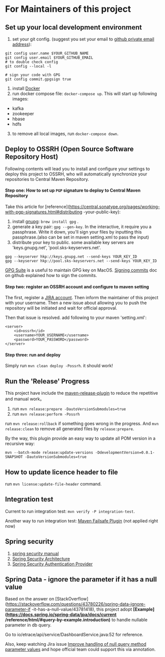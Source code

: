 # For Maintainers of this project

## Set up your local development environment

1. set your git config. (suggest you set your email to [github private email address](https://github.com/settings/emails)):

```
git config user.name $YOUR_GITHUB_NAME
git config user.email $YOUR_GITHUB_EMAIL
# to double check config
git config --local -l

# sign your code with GPG
git config commit.gpgsign true
```

1. install [Docker](https://www.docker.com/products/docker-desktop)
2. run docker compose file: `docker-compose up`. This will start up following images:

- kafka
- zookeeper
- hbase
- hdfs

3. to remove all local images, run `docker-compose down`.

## Deploy to OSSRH (Open Source Software Repository Host)

Following contents will lead you to install and configure your settings to deploy this project to OSSRH,
who will automatically synchronize your repositories to Central Maven Repository.

#### Step one: How to set up `PGP` signature to deploy to Central Maven Repository

Take this article for [reference](https://central.sonatype.org/pages/working-with-pgp-signatures.html#distributing
-your-public-key):

1. install [gnupg](https://formulae.brew.sh/formula/gnupg): `brew install gpg` .
2. generate a key pair: `gpg --gen-key`. In the interactive, it require you a passphrase. Write it down, you'll sign
 your files by inputting this passphrase.(also can be set in maven setting.xml to pass the input)
3. distribute your key to public. some available key servers are 'keys.gnupg.net', 'pool.sks-keyservers.net'.

```
gpg --keyserver hkp://keys.gnupg.net --send-keys YOUR_KEY_ID
gpg --keyserver hkp://pool.sks-keyservers.net --send-keys YOUR_KEY_ID
```

[GPG Suite](https://gpgtools.org/) is a useful to maintain GPG key on MacOS.
[Signing commits]() doc on github explained how to sign the commits.

#### Step two: register an OSSRH account and configure to maven setting

The first, register a [JIRA account](https://issues.sonatype.org/secure/Signup!default.jspa). 
Then inform the maintainer of this project with your username. Then a new issue about allowing you to 
push the repository will be initiated and wait for official approval.

Then that issue is resolved. add following to your maven 'setting.xml':

```
<server>
    <id>ossrh</id>
    <username>YOUR_USERNAME</username>
    <password>YOUR_PASSWORD</password>
</server>
```

#### Step three: run and deploy

Simply run `mvn clean deploy -Possrh`. it should work!


## Run the 'Release' Progress

This project have include the [maven-release-plugin](https://maven.apache.org/maven-release/maven-release-plugin/index.html) to reduce the repetitive and manual work。

1. run `mvn release:prepare -DautoVersionSubmodules=true`
2. run `mvn release:perform -Possrh`

run `mvn release:rollback` if something goes wrong in the progress. And `mvn release:clean` to remove all generated files by `release:prepare`.

By the way, this plugin provide an easy way to update all POM version in a recursive way: 
```
mvn --batch-mode release:update-versions -DdevelopmentVersion=0.0.1-SNAPSHOT -DautoVersionSubmodules=true
```

## How to update licence header to file

run `mvn license:update-file-header` command.

## Integration test

Current to run integration test: `mvn verify -P integration-test`.

Another way to run integration test: [Maven Failsafe Plugin](http://maven.apache.org/surefire/maven-failsafe-plugin/usage.html) (not applied right now)


## Spring security

1. [spring security manual](https://docs.spring.io/spring-security/site/docs/5.1.10.RELEASE/reference/htmlsingle)
2. [Spring Security Architecture](https://spring.io/guides/topicals/spring-security-architecture)
3. [Spring Security Authentication Provider](https://www.baeldung.com/spring-security-authentication-provider)

## Spring Data - ignore the parameter if it has a null value

Based on the answer on [StackOverflow](https://stackoverflow.com/questions/43780226/spring-data-ignore-parameter-if
-it-has-a-null-value/43781418), this project adopt **[Example](https://docs.spring.io/spring-data/jpa/docs/current
/reference/html/#query-by-example.introduction)** to handle nullable parameter in db query.

Go to io/etrace/api/service/DashboardService.java:52 for reference.

Also, keep watching Jira issue [Improve handling of null query method parameter values](https://jira.spring.io/browse/DATAJPA-209) and hope official team
 could support this via annotation. 

 

